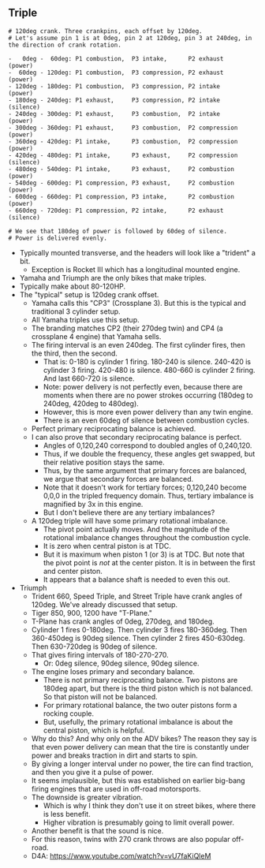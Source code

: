 ## Triple

```
# 120deg crank. Three crankpins, each offset by 120deg.
# Let's assume pin 1 is at 0deg, pin 2 at 120deg, pin 3 at 240deg, in the direction of crank rotation.

-   0deg -  60deg: P1 combustion,  P3 intake,      P2 exhaust     (power)
-  60deg - 120deg: P1 combustion,  P3 compression, P2 exhaust     (power)
- 120deg - 180deg: P1 combustion,  P3 compression, P2 intake      (power)
- 180deg - 240deg: P1 exhaust,     P3 compression, P2 intake      (silence)
- 240deg - 300deg: P1 exhaust,     P3 combustion,  P2 intake      (power)
- 300deg - 360deg: P1 exhaust,     P3 combustion,  P2 compression (power)
- 360deg - 420deg: P1 intake,      P3 combustion,  P2 compression (power)
- 420deg - 480deg: P1 intake,      P3 exhaust,     P2 compression (silence)
- 480deg - 540deg: P1 intake,      P3 exhaust,     P2 combustion  (power)
- 540deg - 600deg: P1 compression, P3 exhaust,     P2 combustion  (power)
- 600deg - 660deg: P1 compression, P3 intake,      P2 combustion  (power)
- 660deg - 720deg: P1 compression, P2 intake,      P2 exhaust     (silence)

# We see that 180deg of power is followed by 60deg of silence.
# Power is delivered evenly.
```

- Typically mounted transverse, and the headers will look like a
  "trident" a bit.
  - Exception is Rocket III which has a longitudinal mounted engine.
- Yamaha and Triumph are the only bikes that make triples.
- Typically make about 80-120HP.
- The "typical" setup is 120deg crank offset.
  - Yamaha calls this "CP3" (Crossplane 3). But this is the typical and
    traditional 3 cylinder setup.
  - All Yamaha triples use this setup.
  - The branding matches CP2 (their 270deg twin) and CP4 (a crossplane 4
    engine) that Yamaha sells.
  - The firing interval is an even 240deg. The first cylinder fires,
    then the third, then the second.
    - That is: 0-180 is cylinder 1 firing. 180-240 is silence. 240-420
      is cylinder 3 firing. 420-480 is silence. 480-660 is cylinder 2
      firing. And last 660-720 is silence.
    - Note: power delivery is not perfectly even, because there are
      moments when there are no power strokes occurring (180deg to
      240deg, 420deg to 480deg).
    - However, this is more even power delivery than any twin engine.
    - There is an even 60deg of silence between combustion cycles.
  - Perfect primary reciprocating balance is achieved.
  - I can also prove that secondary reciprocating balance is perfect.
    - Angles of 0,120,240 correspond to doubled angles of 0,240,120.
    - Thus, if we double the frequency, these angles get swapped, but
      their relative position stays the same.
    - Thus, by the same argument that primary forces are balanced, we
      argue that secondary forces are balanced.
    - Note that it doesn't work for tertiary forces; 0,120,240 become
      0,0,0 in the tripled frequency domain. Thus, tertiary imbalance is
      magnified by 3x in this engine.
    - But I don't believe there are any tertiary imbalances?
  - A 120deg triple will have some primary rotational imbalance.
    - The pivot point actually moves. And the magnitude of the
      rotational imbalance changes throughout the combustion cycle.
    - It is zero when central piston is at TDC.
    - But it is maximum when piston 1 (or 3) is at TDC. But note that
      the pivot point is _not_ at the center piston. It is in between
      the first and center piston.
    - It appears that a balance shaft is needed to even this out.
- Triumph
  - Trident 660, Speed Triple, and Street Triple have crank angles of
    120deg. We've already discussed that setup.
  - Tiger 850, 900, 1200 have "T-Plane."
  - T-Plane has crank angles of 0deg, 270deg, and 180deg.
  - Cylinder 1 fires 0-180deg. Then cylinder 3 fires 180-360deg. Then
    360-450deg is 90deg silence. Then cylinder 2 fires 450-630deg. Then
    630-720deg is 90deg of silence.
  - That gives firing intervals of 180-270-270.
    - Or: 0deg silence, 90deg silence, 90deg silence.
  - The engine loses primary and secondary balance.
    - There is not primary reciprocating balance. Two pistons are 180deg
      apart, but there is the third piston which is not balanced. So
      that piston will not be balanced.
    - For primary rotational balance, the two outer pistons form a
      rocking couple.
    - But, usefully, the primary rotational imbalance is about the
      central piston, which is helpful.
  - Why do this? And why only on the ADV bikes? The reason they say is
    that even power delivery can mean that the tire is constantly under
    power and breaks traction in dirt and starts to spin.
  - By giving a longer interval under no power, the tire can find
    traction, and then you give it a pulse of power.
  - It seems implausible, but this was established on earlier big-bang
    firing engines that are used in off-road motorsports.
  - The downside is greater vibration.
    - Which is why I think they don't use it on street bikes, where
      there is less benefit.
    - Higher vibration is presumably going to limit overall power.
  - Another benefit is that the sound is nice.
  - For this reason, twins with 270 crank throws are also popular
    off-road.
  - D4A: https://www.youtube.com/watch?v=vU7faKiQleM
